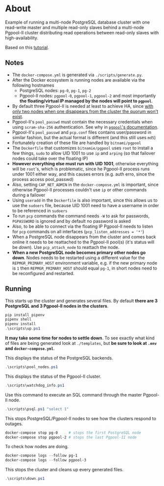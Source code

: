 # About

Example of running a multi-node PostgreSQL database cluster with one read-write master and multiple read-only slaves behind a multi-node Pgpool-II cluster distributing read operations between read-only slaves with high-availability.

Based on this [tutorial](
https://www.pgpool.net/docs/latest/en/html/example-cluster.html).

## Notes

* The `docker-compose.yml` is generated via `./scripts/generate.py`.
* After the Docker ecosystem is running nodes are available via the following hostnames
  * PostgreSQL nodes: `pg-0`, `pg-1`, `pg-2`
  * Pgpool-II nodes: `pgpool-0`, `pgpool-1`, `pgpool-2` and most importantly **the floating/virtual IP managed by the nodes will point to `pgpool`**.
* By default three Pgpool-II is needed at least to achieve HA, since [with only two nodes when one disappears from the cluster the quorum won't exist](https://www.pgpool.net/docs/latest/en/html/runtime-watchdog-config.html#CONFIG-WATCHDOG-VIP-CONTROL).
* Pgpool-II's `pool_passwd` must contain the necessary credentials when using `scram-sha-256` authentication. See why in [`pgpool`'s documentation](https://www.pgpool.net/docs/latest/en/html/auth-pool-hba-conf.html).
* Pgpool-II's `pool_passwd` and `pcp.conf` files contains user/password in similar fashion, but the actual format is different (and this still uses `md5`)
* Fortunately creation of these file are handled by `bitnami/pgpool`
* The `Dockerfile` that customizes `bitnamie/pgpool` uses `root` to install a few things, `sudo` to allow UID 1001 to use `ip` and `arping` (so that failover nodes could take over the floating IP)
* **However everything else must run with UID 1001**, otherwise everything will be `root`'s, which is problematic, since he Pgpool-II process runs under 1001 either way, and this causes errors (e.g. auth erro, since the process access pool_passwd)
* Also, setting `CAP_NET_ADMIN` in the `docker-compose.yml` is important, since otherwise Pgpool-II processes couldn't use `ip` or other commands during a failover
* Using `useradd` in the `Dockerfile` is also important, since this allows us to use the `sudoers` file, because UID 1001 need to have a username in order to be referenced in `sudoers`
* To run `pcp` commands the command needs `-W` to ask for passwords, `PGPASSWORD` is ignored and by default no password is asked
* Also, to be able to connect via the floating IP Pgpool-II needs to listen for `pcp` commands on all interfaces (`pcp_listen_addresses = '*'`)
* When a PostgreSQL node disappears from the cluster and comes back online it needs to be reattached to the Pgpool-II pool(s) (it's status will be *down*). Use `pcp_attach_node` to reattach the node.
* **When a new PostgreSQL node becomes primary other nodes go down**. Nodes needs to be restarted using a different value for the `REPMGR_PRIMARY_HOST` environment variable, e.g. if the new primary node is `1` then `REPMGR_PRIMARY_HOST` should equal `pg-1`, in short nodes need to be reconfigured and restarted.

## Running

This starts up the cluster and generates several files.
By default **there are 3 PostgreSQL and 3 Pgpool-II nodes in the clusters**.

```ps1
pip install pipenv
pipenv shell
pipenv install
.\scripts\up.ps1
```

**It may take some time for nodes to settle down**.
To see exactly what kind of files are being generated look at `./templates`, but **be sure to look at `.env` and `docker-compose.yml`**.

This displays the status of the PostgreSQL backends.

```ps1
.\scripts\pool_nodes.ps1
```

This displays the status of the Pgpool-II cluster.

```ps1
.\scripts\watchdog_info.ps1
```

Use this command to execute an SQL command through the master Pgpool-II node.

```ps1
.\scripts\psql.ps1 "select 1"
```

This stops PostgreSQL/Pgpool-II nodes to see how the clusters respond to outages.

```ps1
docker-compose stop pg-0     # stops the first PostgreSQL node
docker-compose stop pgpool-2 # stops the last Pgpool-II node
```

To check how nodes are doing.

```ps1
docker-compose logs --follow pg-1
docker-compose logs --follow pgpool-3
```

This stops the cluster and cleans up every generated files.

```ps1
.\scripts\down.ps1
```

